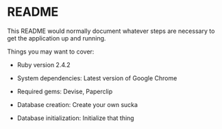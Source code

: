 # README

This README would normally document whatever steps are necessary to get the
application up and running.

Things you may want to cover:

* Ruby version 2.4.2

* System dependencies: Latest version of Google Chrome

* Required gems: Devise, Paperclip

* Database creation: Create your own sucka

* Database initialization: Initialize that thing
